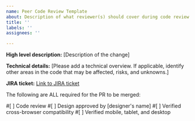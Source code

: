 ```yaml
---
name: Peer Code Review Template
about: Description of what reviewer(s) should cover during code review.
title: ''
labels: ''
assignees: ''

---
```


**High level description:**
[Description of the change]

**Technical details:**
[Please add a technical overview.  If applicable, identify other areas in the code that may be affected, risks, and unknowns.] 

**JIRA ticket:**
[Link to JIRA ticket](https://someurl.com)

The following are ALL required for the PR to be merged:

#[ ] Code review
#[ ] Design approved by [designer's name]
#[ ] Verified cross-browser compatibility
#[ ] Verified mobile, tablet, and desktop
